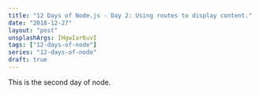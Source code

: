 ```yaml
---
title: "12 Days of Node.js - Day 2: Using routes to display content."
date: "2018-12-27"
layout: "post"
unsplashArgs: IHgwIar6uvI
tags: ["12-days-of-node"]
series: "12-days-of-node"
draft: true
---
```


This is the second day of node.

